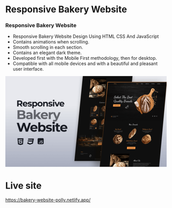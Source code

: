 # Responsive Bakery Website

### Responsive Bakery Website

- Responsive Bakery Website Design Using HTML CSS And JavaScript
- Contains animations when scrolling.
- Smooth scrolling in each section.
- Contains an elegant dark theme.
- Developed first with the Mobile First methodology, then for desktop.
- Compatible with all mobile devices and with a beautiful and pleasant user interface.

![preview img](/preview.png)

# Live site
https://bakery-website-polly.netlify.app/
